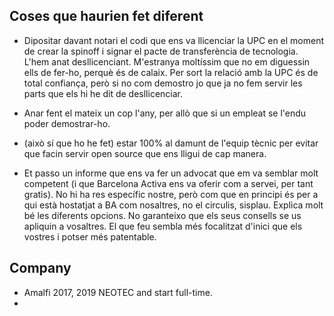 ## Coses que haurien fet diferent

* Dipositar davant notari el codi que ens va llicenciar la UPC en el moment de crear la spinoff i signar el pacte de transferència de tecnologia. L'hem anat desllicenciant. M'estranya moltíssim que no em diguessin ells de fer-ho, perquè és de calaix. Per sort la relació amb la UPC és de total confiança, però si no com demostro jo que ja no fem servir les parts que els hi he dit de desllicenciar.

* Anar fent el mateix un cop l'any, per allò que si un empleat se l'endu poder demostrar-ho.

* (això sí que ho he fet) estar 100% al damunt de l'equip tècnic per evitar que facin servir open source que ens lligui de cap manera.
    
- Et passo un informe que ens va fer un advocat que em va semblar molt competent (i que Barcelona Activa ens va oferir com a servei, per tant gratis). No hi ha res específic nostre, però com que en principi és per a qui està hostatjat a BA com nosaltres, no el circulis, sisplau. Explica molt bé les diferents opcions. No garanteixo que els seus consells se us apliquin a vosaltres. El que feu sembla més focalitzat d'inici que els vostres i potser més patentable.


## Company
- Amalfi 2017, 2019 NEOTEC and start full-time. 
- 